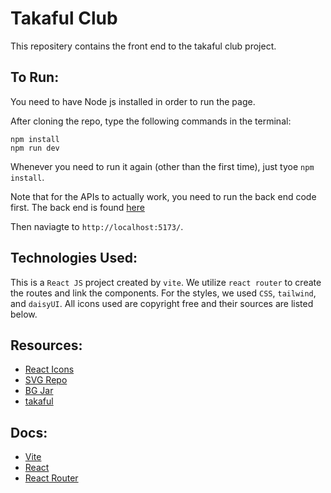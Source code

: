 # Takaful Club
This repositery contains the front end to the takaful club project.

## To Run:
You need to have Node js installed in order to run the page.

After cloning the repo, type the following commands in the terminal:
```
npm install
npm run dev
```
Whenever you need to run it again (other than the first time), just tyoe `npm install`.

Note that for the APIs to actually work, you need to run the back end code first. 
The back end is found [here](https://github.com/Alaeddin03/api.project.web)

Then naviagte to `http://localhost:5173/`.


## Technologies Used:
This is a `React JS` project created by `vite`. We utilize `react router` to create the routes and link the components. For the styles, we used `CSS`, `tailwind`, and `daisyUI`. All icons used are copyright free and their sources are listed below.


## Resources:
- [React Icons](https://react-icons.github.io/react-icons)
- [SVG Repo](https://www.svgrepo.com/)
- [BG Jar](https://bgjar.com/)
- [takaful](https://www.takaful.sa)


## Docs:
- [Vite](https://vitejs.dev/guide)
- [React](https://react.dev/learn)
- [React Router](https://reactrouter.com/en/main/start/overview)